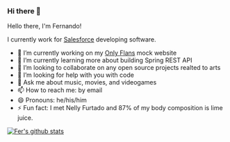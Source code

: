 ### Hi there 👋

Hello there, I'm Fernando!

I currently work for [Salesforce](https://salesforce.com) developing software.

- 🔭 I’m currently working on my [Only Flans](https://onlyflans.link) mock website
- 🌱 I’m currently learning more about building Spring REST API
- 👯 I’m looking to collaborate on any open source projects realted to arts
- 🤔 I’m looking for help with you with code
- 💬 Ask me about music, movies, and videogames 
- 📫 How to reach me: by email
- 😄 Pronouns: he/his/him
- ⚡ Fun fact: I met Nelly Furtado and 87% of my body composition is lime juice.

[![Fer's github stats](https://github-readme-stats.vercel.app/api?username=fmendozaro)](https://github.com/anuraghazra/github-readme-stats)

